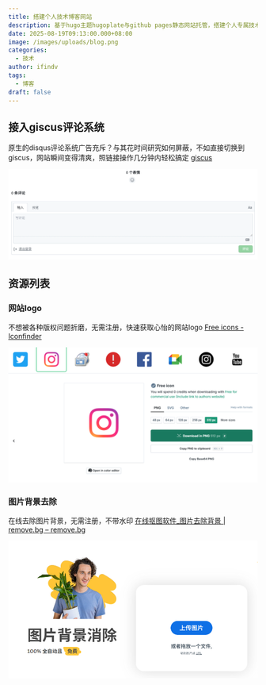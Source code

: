 ```yaml
---
title: 搭建个人技术博客网站
description: 基于hugo主题hugoplate与github pages静态网站托管，搭建个人专属技术博客
date: 2025-08-19T09:13:00.000+08:00
image: /images/uploads/blog.png
categories:
  - 技术
author: ifindv
tags:
  - 博客
draft: false
---
```

## 接入giscus评论系统

原生的disqus评论系统广告充斥？与其花时间研究如何屏蔽，不如直接切换到giscus，网站瞬间变得清爽，照链接操作几分钟内轻松搞定 
[giscus](https://giscus.app/zh-CN)

[](https://giscus.app/zh-CN)

![giscus效果图](comment.png "gitcus效果图")

## 资源列表

### 网站logo

不想被各种版权问题折磨，无需注册，快速获取心怡的网站logo 
[Free icons - Iconfinder](https://www.iconfinder.com/search?price=free)

![免费logo下载](free-logo.png "免费logo下载")

### 图片背景去除

在线去除图片背景，无需注册，不带水印
[在线抠图软件_图片去除背景 | remove.bg – remove.bg](https://www.remove.bg/zh)

![在线抠图软件](remvoe-bg.png "在线抠图软件")

[](https://www.remove.bg/zh)
